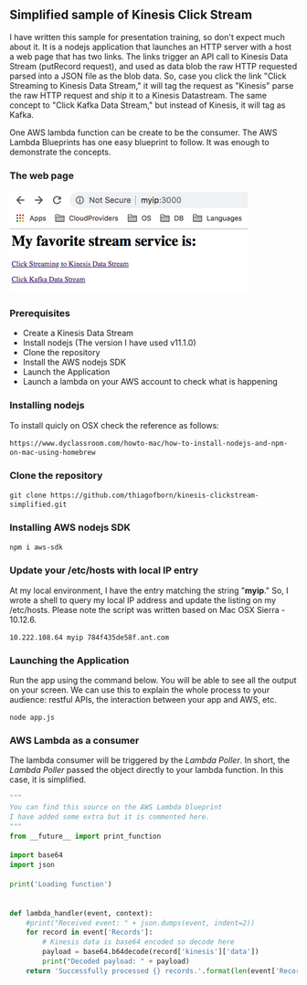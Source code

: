 ## Simplified sample of Kinesis Click Stream

I have written this sample for presentation training, so don't expect much about it. 
It is a nodejs application that launches an HTTP server with a host a web page that has two links.
The links trigger an API call to Kinesis Data Stream (putRecord request), and used as data blob the raw HTTP requested parsed into a JSON file as the blob data.
So, case you click the link "Click Streaming to Kinesis Data Stream," it will tag the request as "Kinesis" parse the raw HTTP request and ship it to a Kinesis Datastream.
The same concept to "Click Kafka Data Stream," but instead of Kinesis, it will tag as Kafka.

One AWS lambda function can be create to be the consumer. The AWS Lambda Blueprints has one easy blueprint to follow.
It was enough to demonstrate the concepts.

### The web page
![Sample Web Page](https://github.com/thiagofborn/kinesis-clickstream-simplified/blob/master/images/samplepage.png "Sample Web Page")

### Prerequisites
- Create a Kinesis Data Stream
- Install nodejs (The version I have used v11.1.0)
- Clone the repository 
- Install the AWS nodejs SDK 
- Launch the Application
- Launch a lambda on your AWS account to check what is happening

### Installing nodejs
To install quicly on OSX check the reference as follows: 
```
https://www.dyclassroom.com/howto-mac/how-to-install-nodejs-and-npm-on-mac-using-homebrew
```

### Clone the repository
```shell
git clone https://github.com/thiagofborn/kinesis-clickstream-simplified.git 
```

### Installing AWS nodejs SDK
```shell
npm i aws-sdk
```

### Update your /etc/hosts with local IP entry
At my local environment, I have the entry matching the string "**myip**." So, I wrote a shell to query my local IP address and update the listing on my /etc/hosts. Please note the script was written based on Mac OSX Sierra - 10.12.6. 
```
10.222.108.64 myip 784f435de58f.ant.com
```

### Launching the Application
Run the app using the command below. You will be able to see all the output on your screen. 
We can use this to explain the whole process to your audience: restful APIs, the interaction between your app and AWS, etc.
```shell
node app.js
```

### AWS Lambda as a consumer
The lambda consumer will be triggered by the *Lambda Poller*. In short, the *Lambda Poller* passed the object directly to your lambda function. 
In this case, it is simplified.
```python
"""
You can find this source on the AWS Lambda blueprint
I have added some extra but it is commented here. 
"""
from __future__ import print_function

import base64
import json

print('Loading function')


def lambda_handler(event, context):
    #print("Received event: " + json.dumps(event, indent=2))
    for record in event['Records']:
        # Kinesis data is base64 encoded so decode here
        payload = base64.b64decode(record['kinesis']['data'])
        print("Decoded payload: " + payload)
    return 'Successfully processed {} records.'.format(len(event['Records']))

```
